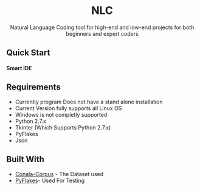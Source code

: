 
<h1 align="center">NLC</h1>
<p align="center">
Natural Language Coding tool for high-end and low-end projects for both beginners and expert coders 
</p>


## Quick Start

#### Smart IDE 


## Requirements
* Currently program Does not have a stand alone installation 
* Current Version fully supports all Linux OS
* Windows is not completly supported
* Python 2.7.x
* Tkinter (Which Supports Python 2.7.x)
* PyFlakes
* Json


## Built With

* [Conala-Corpus](www.conala-corpus.com) - The Dataset used
* [PyFlakes]()- Used For Testing

